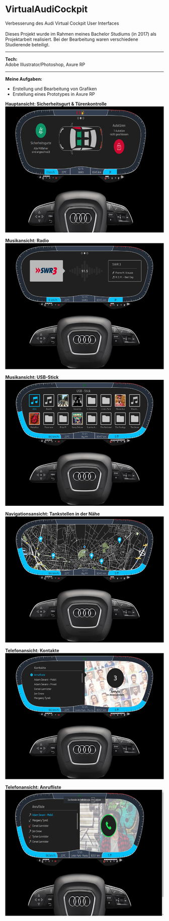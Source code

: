 # VirtualAudiCockpit
Verbesserung des Audi Virtual Cockpit User Interfaces</br></br>
Dieses Projekt wurde im Rahmen meines Bachelor Studiums (in 2017) als Projektarbeit realisiert. Bei der Bearbeitung waren verschiedene Studierende beteiligt.</br>
_____________________________________
<b>Tech:</b></br>
Adobe Illustrator/Photoshop, Axure RP
_____________________________________
<b>Meine Aufgaben:</b></br>
- Erstellung und Bearbeitung von Grafiken
- Erstellung eines Prototypes in Axure RP

<b>Hauptansicht: Sicherheitsgurt & Türenkontrolle</b></br>
<img src="01_AudiCockpit-Hauptansicht.png" width="650" height="400"/>
</br>

<b>Musikansicht: Radio</b></br>
<img src="02_AudiCockpit-MusikRadio.png" width="650" height="400"/>
</br>

<b>Musikansicht: USB-Stick</b></br>
<img src="03_AudiCockpit-MusikUSB.png" width="650" height="400"/>
</br>

<b>Navigationsansicht: Tankstellen in der Nähe</b></br>
<img src="04_AudiCockpit-Navi.png" width="650" height="400"/>
</br>

<b>Telefonansicht: Kontakte</b></br>
<img src="05_AudiCockpit-Telefonkontakte.png" width="650" height="400"/>

<b>Telefonansicht: Anrufliste</b></br>
<img src="06_AudiCockpit-Anrufliste.png" width="650" height="400"/>
